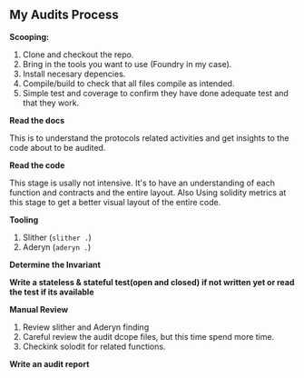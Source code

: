 ## My Audits Process

**Scooping:** 
1. Clone and checkout the repo.
2. Bring in the tools you want to use (Foundry in my case).
3. Install necesary depencies.
4. Compile/build to check that all files compile as intended.
5. Simple test and coverage to confirm they have done adequate test and that they work.

**Read the docs**

This is to understand the protocols related activities and get insights to the code about to be audited.

**Read the code**

This stage is usally not intensive. It's to have an understanding of each function and contracts and the entire layout. Also Using solidity metrics at this stage to get a better visual layout of the entire code.

**Tooling**
1. Slither (```slither .```)
2. Aderyn (```aderyn .```)

**Determine the Invariant**

**Write a stateless & stateful test(open and closed) if not written yet or read the test if its available**

**Manual Review**
1. Review slither and Aderyn finding
2. Careful review the audit dcope files, but this time spend more time.
3. Checkink solodit for related functions.

**Write an audit report**


